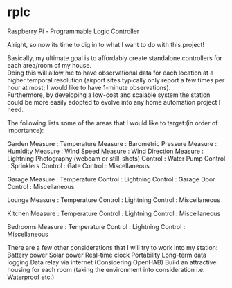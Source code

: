 rplc
====

Raspberry Pi - Programmable Logic Controller

Alright, so now its time to dig in to what I want to do with this project!

Basically, my ultimate goal is to affordably create standalone controllers for each area/room of my house.  
Doing this will allow me to have observational data for each location at a higher temporal resolution 
(airport sites typically only report a few times per hour at most; I would like to have 1-minute observations).  
Furthermore, by developing a low-cost and scalable system the station could be more easily adopted to evolve into 
any home automation project I need. 

The following lists some of the areas that I would like to target:(in order of importance):

Garden
Measure : Temperature
Measure : Barometric Pressure
Measure : Humidity
Measure : Wind Speed
Measure : Wind Direction
Measure : Lightning
Photography (webcam or still-shots)
Control : Water Pump
Control : Sprinklers
Control : Gate
Control : Miscellaneous

Garage
Measure : Temperature
Control : Lightning
Control : Garage Door
Control : Miscellaneous

Lounge
Measure : Temperature
Control : Lightning
Control : Miscellaneous

Kitchen
Measure : Temperature
Control : Lightning
Control : Miscellaneous

Bedrooms
Measure : Temperature
Control : Lightning
Control : Miscellaneous

There are a few other considerations that I will try to work into my station:
Battery power
Solar power
Real-time clock
Portability
Long-term data logging
Data relay via internet (Considering OpenHAB)
Build an attractive housing for each room (taking the environment into consideration i.e. Waterproof etc.)
